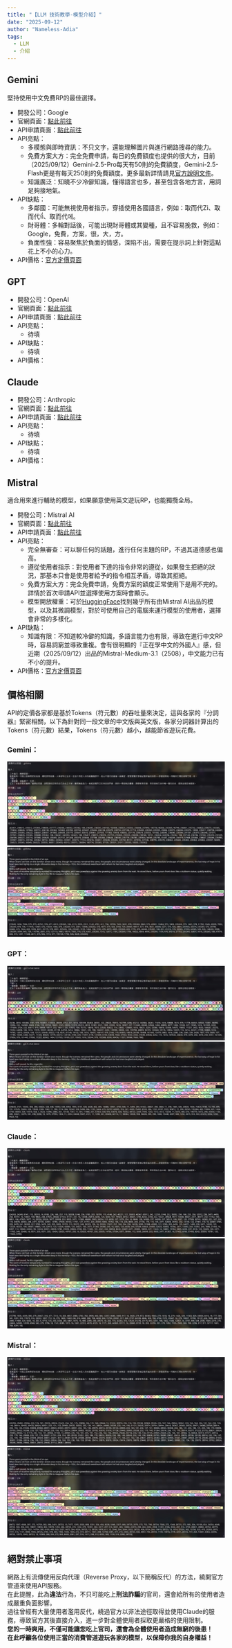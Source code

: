 ```yaml
---
title: "【LLM 技術教學-模型介紹】"
date: "2025-09-12"
author: "Nameless-Adia"
tags:
  - LLM
  - 介紹
---
```


## Gemini  
堅持使用中文免費RP的最佳選擇。  

- 開發公司：Google  
- 官網頁面：[點此前往](https://gemini.google.com/app)  
- API申請頁面：[點此前往](https://aistudio.google.com/apikey)  
- API亮點：  
    - 多模態與即時資訊：不只文字，還能理解圖片與進行網路搜尋的能力。  
    - 免費方案大方：完全免費申請，每日的免費額度也提供的很大方，目前（2025/09/12）Gemini-2.5-Pro每天有50則的免費額度，Gemini-2.5-Flash更是有每天250則的免費額度。更多最新詳情請見[官方說明文件](https://ai.google.dev/gemini-api/docs/rate-limits?hl=zh-tw#free-tier)。  
    - 知識廣泛：知曉不少冷僻知識，懂得語言也多，甚至包含各地方言，用詞足夠接地氣。  
- API缺點：  
    - 多鄰國：可能無視使用者指示，穿插使用各國語言，例如：取而代Zi、取而代ที่、取而代에。  
    - 財哥體：多輪對話後，可能出現財哥體或其變種，且不容易挽救，例如：Google，免費，方案，很，大，方。  
    - 負面性強：容易聚焦於負面的情感，深陷不出，需要在提示詞上針對這點花上不小的心力。  
- API價格：[官方定價頁面](https://ai.google.dev/gemini-api/docs/pricing?hl=zh-tw)  
## GPT  
- 開發公司：OpenAI  
- 官網頁面：[點此前往](https://chatgpt.com/)  
- API申請頁面：[點此前往](https://platform.openai.com/settings/organization/api-keys)  
- API亮點：  
    - 待填  
- API缺點：  
    - 待填  
- API價格：  
## Claude  
- 開發公司：Anthropic  
- 官網頁面：[點此前往](https://claude.ai/new)  
- API申請頁面：[點此前往](https://console.anthropic.com/settings/keys)  
- API亮點：  
    - 待填  
- API缺點：  
    - 待填  
- API價格：  
## Mistral  
適合用來進行輔助的模型，如果願意使用英文遊玩RP，也能獨攬全局。  

- 開發公司：Mistral AI  
- 官網頁面：[點此前往](https://chat.mistral.ai/chat)  
- API申請頁面：[點此前往](https://admin.mistral.ai/organization/api-keys)  
- API亮點：  
    - 完全無審查：可以聊任何的話題，進行任何主題的RP，不過其道德感也偏高。  
    - 遵從使用者指示：對使用者下達的指令非常的遵從，如果發生拒絕的狀況，那基本只會是使用者給予的指令相互矛盾，導致其拒絕。  
    - 免費方案大方：完全免費申請，免費方案的額度正常使用下是用不完的。詳情於首次申請API並選擇使用方案時會顯示。  
    - 模型開放權重：可於[HuggingFace](https://huggingface.co/mistralai)找到幾乎所有由Mistral AI出品的模型，以及其微調模型，對於可使用自己的電腦來運行模型的使用者，選擇會非常的多樣化。  
- API缺點：  
    - 知識有限：不知道較冷僻的知識，多語言能力也有限，導致在進行中文RP時，容易詞窮並導致重複。會有很明顯的『正在學中文的外國人』感，但近期（2025/09/12）出品的Mistral-Medium-3.1（2508），中文能力已有不小的提升。  
- API價格：[官方定價頁面](https://mistral.ai/pricing#api-pricing)  
## 價格相關  
API的定價各家都是基於Tokens（符元數）的吞吐量來決定，這與各家的『分詞器』緊密相關，以下為針對同一段文章的中文版與英文版，各家分詞器計算出的Tokens（符元數）結果，Tokens（符元數）越小，越能節省遊玩花費。  
### Gemini：  
![Gemini：繁體中文](../../assets/images/gemini-big5.jpg)  
![Gemini：英文](../../assets/images/gemini-eng.jpg)  
### GPT：  
![GPT：繁體中文](../../assets/images/gpt-big5.jpg)  
![GPT：英文](../../assets/images/gpt-eng.jpg)  
### Claude：  
![Claude：繁體中文](../../assets/images/claude-big5.jpg)  
![Claude：英文](../../assets/images/claude-eng.jpg)  
### Mistral：  
![Mistral：繁體中文](../../assets/images/mistral-big5.jpg)  
![Mistral：英文](../../assets/images/mistral-eng.jpg)  
## 絕對禁止事項
網路上有流傳使用反向代理（Reverse Proxy，以下簡稱反代）的方法，繞開官方管道來使用API服務。  
在此提醒，此為**違法**行為，不只可能吃上**刑法詐騙**的官司，還會給所有的使用者造成嚴重負面影響。  
過往曾經有大量使用者濫用反代，繞過官方以非法途徑取得並使用Claude的服務，導致官方其後直接介入，進一步對全體使用者採取更嚴格的使用限制。  
**您的一時爽用，不僅可能讓您吃上官司，還會為全體使用者造成無窮的後患！**  
**在此呼籲各位使用正當的消費管道遊玩各家的模型，以保障你我的自身權益！**



